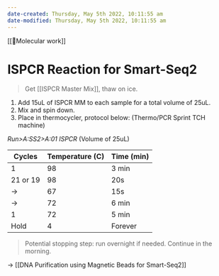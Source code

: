 ```yaml
---
date-created: Thursday, May 5th 2022, 10:11:55 am
date-modified: Thursday, May 5th 2022, 10:11:55 am
---
```

[[🧬Molecular work]]
# ISPCR Reaction for Smart-Seq2
>Get [[ISPCR Master Mix]], thaw on ice.

1. Add 15uL of ISPCR MM to each sample for a total volume of 25uL.
2. Mix and spin down.
3. Place in thermocycler, protocol below:
(Thermo/PCR Sprint TCH machine)

*Run>A:SS2>A:01 ISPCR* (Volume of 25uL)

| Cycles   | Temperature (C) | Time (min) |
| -------- | --------------- | ---------- |
| 1        | 98              | 3 min      |
| 21 or 19 | 98              | 20s        |
| →        | 67              | 15s        |
| →        | 72              | 6 min      |
| 1        | 72              | 5 min      |
| Hold     | 4               | Forever    |

>Potential stopping step: run overnight if needed. Continue in the morning.

→ [[DNA Purification using Magnetic Beads for Smart-Seq2]]

